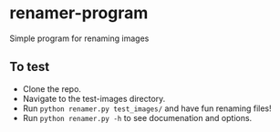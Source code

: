 # renamer-program
Simple program for renaming images

## To test
- Clone the repo.
- Navigate to the test-images directory.
- Run `python renamer.py test_images/` and have fun renaming files!
- Run `python renamer.py -h` to see documenation and options.